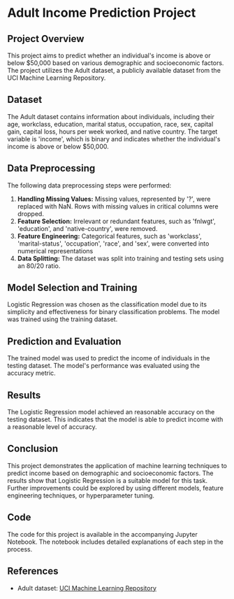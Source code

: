 # Adult Income Prediction Project

## Project Overview

This project aims to predict whether an individual's income is above or below $50,000 based on various demographic and socioeconomic factors. The project utilizes the Adult dataset, a publicly available dataset from the UCI Machine Learning Repository.

## Dataset

The Adult dataset contains information about individuals, including their age, workclass, education, marital status, occupation, race, sex, capital gain, capital loss, hours per week worked, and native country. The target variable is 'income', which is binary and indicates whether the individual's income is above or below $50,000.

## Data Preprocessing

The following data preprocessing steps were performed:

1. **Handling Missing Values:** Missing values, represented by '?', were replaced with NaN. Rows with missing values in critical columns were dropped.
2. **Feature Selection:** Irrelevant or redundant features, such as 'fnlwgt', 'education', and 'native-country', were removed.
3. **Feature Engineering:** Categorical features, such as 'workclass', 'marital-status', 'occupation', 'race', and 'sex', were converted into numerical representations
4. **Data Splitting:** The dataset was split into training and testing sets using an 80/20 ratio.

## Model Selection and Training

Logistic Regression was chosen as the classification model due to its simplicity and effectiveness for binary classification problems. The model was trained using the training dataset.

## Prediction and Evaluation

The trained model was used to predict the income of individuals in the testing dataset. The model's performance was evaluated using the accuracy metric.

## Results

The Logistic Regression model achieved an reasonable accuracy on the testing dataset. This indicates that the model is able to predict income with a reasonable level of accuracy.

## Conclusion

This project demonstrates the application of machine learning techniques to predict income based on demographic and socioeconomic factors. The results show that Logistic Regression is a suitable model for this task. Further improvements could be explored by using different models, feature engineering techniques, or hyperparameter tuning.

## Code

The code for this project is available in the accompanying Jupyter Notebook. The notebook includes detailed explanations of each step in the process.

## References

- Adult dataset: [UCI Machine Learning Repository](https://archive.ics.uci.edu/dataset/2/adult)

